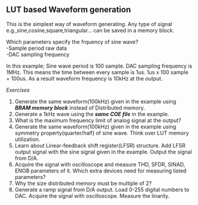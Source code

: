 ## LUT based Waveform generation
This is the simplest way of waveform generating. Any type of signal e.g.,sine,cosine,square,triangular... can be saved in a memory block.   


Which parameters specify the frquency of sine wave?  
-Sample period raw data  
-DAC sampling frequency  

In this example; Sine wave period is 100 sample. DAC sampling frequency is 1MHz. This means the time between every sample is 1us. 
1us x 100 sample = 100us. As a result waveform frequency is 10kHz at the output.     









*Exercises*      
1) Generate the same waveform(100kHz) given in the example using ***BRAM memory block*** instead of Distributed memory.  
2) Generate a 1kHz wave using the ***same COE file*** in the example.   
3) What is the maximum frequency limit of analog signal at the output?  
4) Generate the same waveform(100kHz) given in the example using symmetry property(quarter/half) of sine wave. Think over LUT memory utilization.  
5) Learn about Linear-feedback shift register(LFSR) structure. Add LFSR output signal with the sine signal given in the example. Output the signal from D/A.   
6) Acquire the signal with oscilloscope and measure THD, SFDR, SINAD, ENOB parameters of it. Which extra devices need for measuring listed parameters?  
7) Why the size distributed memory must be multiple of 2?  
8) Generate a ramp signal from D/A output. Load 0-255 digital numbers to DAC. Acquire the signal with oscilloscope. Measure the linarity.  
